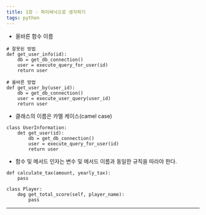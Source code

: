 ```yaml
---
title: 1장 - 파이써닉으로 생각하기
tags: python
---
```


- 올바른 함수 이름
```angular2html
# 잘못된 방법
def get_user_info(id):
    db = get_db_connection()
    user = execute_query_for_user(id)
    return user

# 올바른 방법
def get_user_by(user_id):
    db = get_db_connection()
    user = execute_user_query(user_id)
    return user
```

- 클래스의 이름은 카멜 케이스(camel case)
```angular2html
class UserInformation:
    det get_user(id):
        db = get_db_connection()
        user = execute_query_for_user(id)
        return user
```

- 함수 및 메서드 인자는 변수 및 메서드 이름과 동일한 규칙을 따라야 한다.
```angular2html
def calculate_tax(amount, yearly_tax):
    pass

class Player:
    deg get_total_score(self, player_name):
        pass
```

---
